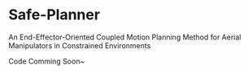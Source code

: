 # Safe-Planner

An End-Effector-Oriented Coupled Motion Planning Method for Aerial Manipulators in Constrained Environments

Code Comming Soon~
